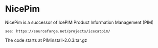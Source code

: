 NicePim
=======

NicePim is a successor of IcePIM Product Information Management (PIM)

    see: https://sourceforge.net/projects/icecatpim/
    
The code starts at PIMinstall-2.0.3.tar.gz
  